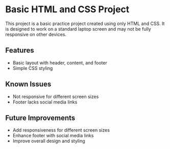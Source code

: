 # Basic HTML and CSS Project

This project is a basic practice project created using only HTML and CSS. It is designed to work on a standard laptop screen and may not be fully responsive on other devices.

## Features
- Basic layout with header, content, and footer
- Simple CSS styling

## Known Issues
- Not responsive for different screen sizes
- Footer lacks social media links

## Future Improvements
- Add responsiveness for different screen sizes
- Enhance footer with social media links
- Improve overall design and styling
